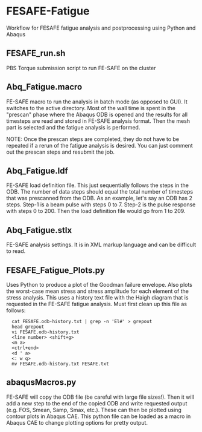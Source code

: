 # FESAFE-Fatigue
Workflow for FESAFE fatigue analysis and postprocessing using Python and Abaqus

## FESAFE_run.sh
PBS Torque submission script to run FE-SAFE on the cluster

## Abq_Fatigue.macro
FE-SAFE macro to run the analysis in batch mode (as opposed to GUI).  It switches to the active directory.  Most of the wall time is spent in the "prescan" phase where the Abaqus ODB is opened and the results for all timesteps are read and stored in FE-SAFE analysis format.  Then the mesh part is selected and the fatigue analysis is performed.

NOTE: Once the prescan steps are completed, they do not have to be repeated if a rerun of the fatigue analysis is desired.  You can just comment out the prescan steps and resubmit the job.

## Abq_Fatigue.ldf
FE-SAFE load definition file.  This just sequentially follows the steps in the ODB.  The number of data steps should equal the total number of timesteps that was prescanned from the ODB.  As an example, let's say an ODB has 2 steps.  Step-1 is a beam pulse with steps 0 to 7.  Step-2 is the pulse response with steps 0 to 200.  Then the load definition file would go from 1 to 209.

## Abq_Fatigue.stlx
FE-SAFE analysis settings.  It is in XML markup language and can be difficult to read.

## FESAFE_Fatigue_Plots.py
Uses Python to produce a plot of the Goodman failure envelope.  Also plots the worst-case mean stress and stress amplitude for each element of the stress analysis.  This uses a history text file with the Haigh diagram that is requested in the FE-SAFE fatigue analysis.  Must first clean up this file as follows:
```
  cat FESAFE.odb-history.txt | grep -n 'El#' > grepout
  head grepout
  vi FESAFE.odb-history.txt
  <line number> <shift+g>
  <m a>
  <ctrl+end>
  <d ' a>
  <: w q>
  mv FESAFE.odb-history.txt FESAFE.txt
```

## abaqusMacros.py
FE-SAFE will copy the ODB file (be careful with large file sizes!). Then it will add a new step to the end of the copied ODB and write requested output (e.g. FOS, Smean, Samp, Smax, etc.).  These can then be plotted using contour plots in Abaqus CAE.  This python file can be loaded as a macro in Abaqus CAE to change plotting options for pretty output.

